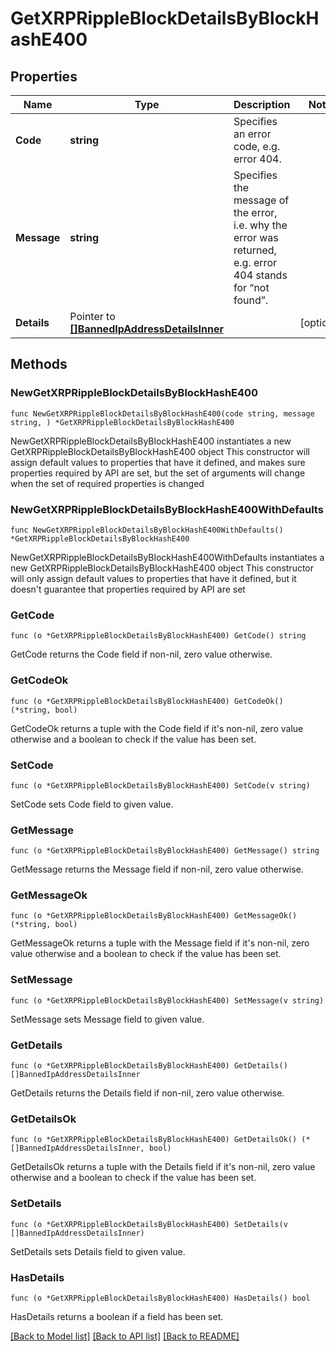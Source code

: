 # GetXRPRippleBlockDetailsByBlockHashE400

## Properties

Name | Type | Description | Notes
------------ | ------------- | ------------- | -------------
**Code** | **string** | Specifies an error code, e.g. error 404. | 
**Message** | **string** | Specifies the message of the error, i.e. why the error was returned, e.g. error 404 stands for “not found”. | 
**Details** | Pointer to [**[]BannedIpAddressDetailsInner**](BannedIpAddressDetailsInner.md) |  | [optional] 

## Methods

### NewGetXRPRippleBlockDetailsByBlockHashE400

`func NewGetXRPRippleBlockDetailsByBlockHashE400(code string, message string, ) *GetXRPRippleBlockDetailsByBlockHashE400`

NewGetXRPRippleBlockDetailsByBlockHashE400 instantiates a new GetXRPRippleBlockDetailsByBlockHashE400 object
This constructor will assign default values to properties that have it defined,
and makes sure properties required by API are set, but the set of arguments
will change when the set of required properties is changed

### NewGetXRPRippleBlockDetailsByBlockHashE400WithDefaults

`func NewGetXRPRippleBlockDetailsByBlockHashE400WithDefaults() *GetXRPRippleBlockDetailsByBlockHashE400`

NewGetXRPRippleBlockDetailsByBlockHashE400WithDefaults instantiates a new GetXRPRippleBlockDetailsByBlockHashE400 object
This constructor will only assign default values to properties that have it defined,
but it doesn't guarantee that properties required by API are set

### GetCode

`func (o *GetXRPRippleBlockDetailsByBlockHashE400) GetCode() string`

GetCode returns the Code field if non-nil, zero value otherwise.

### GetCodeOk

`func (o *GetXRPRippleBlockDetailsByBlockHashE400) GetCodeOk() (*string, bool)`

GetCodeOk returns a tuple with the Code field if it's non-nil, zero value otherwise
and a boolean to check if the value has been set.

### SetCode

`func (o *GetXRPRippleBlockDetailsByBlockHashE400) SetCode(v string)`

SetCode sets Code field to given value.


### GetMessage

`func (o *GetXRPRippleBlockDetailsByBlockHashE400) GetMessage() string`

GetMessage returns the Message field if non-nil, zero value otherwise.

### GetMessageOk

`func (o *GetXRPRippleBlockDetailsByBlockHashE400) GetMessageOk() (*string, bool)`

GetMessageOk returns a tuple with the Message field if it's non-nil, zero value otherwise
and a boolean to check if the value has been set.

### SetMessage

`func (o *GetXRPRippleBlockDetailsByBlockHashE400) SetMessage(v string)`

SetMessage sets Message field to given value.


### GetDetails

`func (o *GetXRPRippleBlockDetailsByBlockHashE400) GetDetails() []BannedIpAddressDetailsInner`

GetDetails returns the Details field if non-nil, zero value otherwise.

### GetDetailsOk

`func (o *GetXRPRippleBlockDetailsByBlockHashE400) GetDetailsOk() (*[]BannedIpAddressDetailsInner, bool)`

GetDetailsOk returns a tuple with the Details field if it's non-nil, zero value otherwise
and a boolean to check if the value has been set.

### SetDetails

`func (o *GetXRPRippleBlockDetailsByBlockHashE400) SetDetails(v []BannedIpAddressDetailsInner)`

SetDetails sets Details field to given value.

### HasDetails

`func (o *GetXRPRippleBlockDetailsByBlockHashE400) HasDetails() bool`

HasDetails returns a boolean if a field has been set.


[[Back to Model list]](../README.md#documentation-for-models) [[Back to API list]](../README.md#documentation-for-api-endpoints) [[Back to README]](../README.md)


